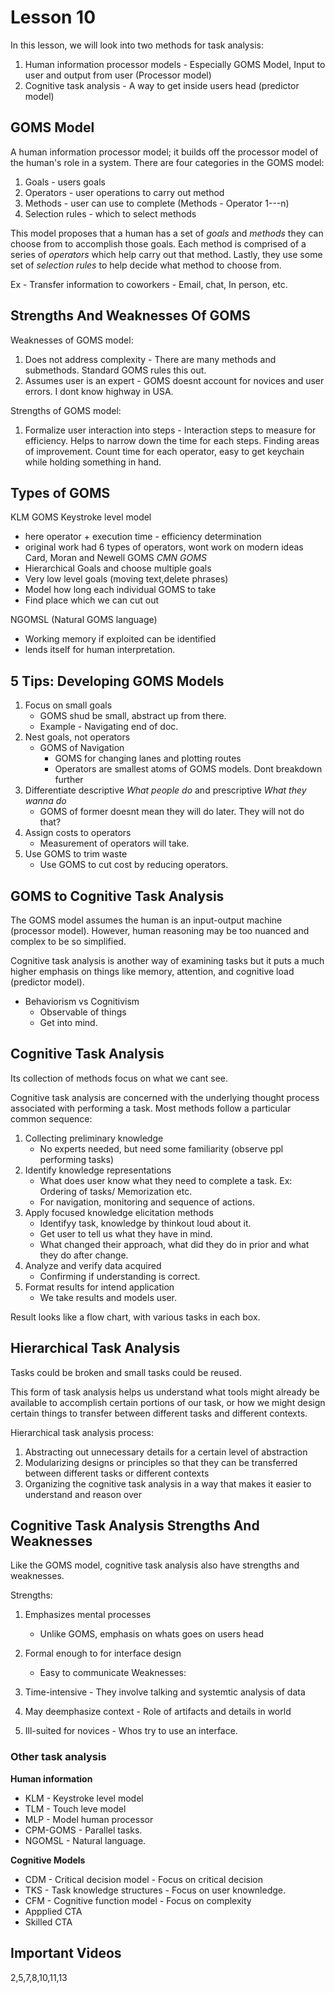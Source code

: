 # Lesson 10

In this lesson, we will look into two methods for task analysis:

1. Human information processor models - Especially GOMS Model, Input to user and output from user (Processor model)
2. Cognitive task analysis - A way to get inside users head (predictor model)

## GOMS Model

A human information processor model; it builds off the processor model of the human's role in a system. There are four categories in the GOMS model:

1. Goals - users goals
2. Operators - user operations to carry out method
3. Methods - user can use to complete (Methods - Operator 1---n)
4. Selection rules - which to select methods

This model proposes that a human has a set of _goals_ and _methods_ they can choose from to accomplish those goals. Each method is comprised of a series of _operators_ which help carry out that method. Lastly, they use some set of _selection rules_ to help decide what method to choose from.

Ex - Transfer information to coworkers - Email, chat, In person, etc.

## Strengths And Weaknesses Of GOMS

Weaknesses of GOMS model:

1. Does not address complexity - There are many methods and submethods. Standard GOMS rules this out. 
2. Assumes user is an expert - GOMS doesnt account for novices and user errors. I dont know highway in USA.

Strengths of GOMS model:

1. Formalize user interaction into steps - Interaction steps to measure for efficiency. Helps to narrow down the time for each steps. Finding areas of improvement. Count time for each operator, easy to get keychain while holding something in hand.


## Types of GOMS

KLM GOMS Keystroke level model
- here operator + execution time - efficiency determination
- original work had 6 types of operators, wont work on modern ideas Card, Moran and Newell GOMS *CMN GOMS*
- Hierarchical Goals and choose multiple goals
- Very low level goals (moving text,delete phrases)
- Model how long each individual GOMS to take
- Find place which we can cut out

NGOMSL (Natural GOMS language)
- Working memory if exploited can be identified
- lends itself for human interpretation.

## 5 Tips: Developing GOMS Models

1. Focus on small goals
	- GOMS shud be small, abstract up from there.
	- Example - Navigating end of doc.
2. Nest goals, not operators
	- GOMS of Navigation
		- GOMS for changing lanes and plotting routes
		- Operators are smallest atoms of GOMS models. Dont breakdown further
3. Differentiate descriptive *What people do* and prescriptive *What they wanna do*
	- GOMS of former doesnt mean they will do later. They will not do that?
4. Assign costs to operators
	- Measurement of operators will take.
5. Use GOMS to trim waste
	- Use GOMS to cut cost by reducing operators.

## GOMS to Cognitive Task Analysis

The GOMS model assumes the human is an input-output machine (processor model). However, human reasoning may be too nuanced and complex to be so simplified.

Cognitive task analysis is another way of examining tasks but it puts a much higher emphasis on things like memory, attention, and cognitive load (predictor model).

- Behaviorism vs Cognitivism
	- Observable of things
	- Get into mind.

## Cognitive Task Analysis

Its collection of methods focus on what we cant see.

Cognitive task analysis are concerned with the underlying thought process associated with performing a task. Most methods follow a particular common sequence:

1. Collecting preliminary knowledge
	- No experts needed, but need some familiarity (observe ppl performing tasks)
2. Identify knowledge representations
	- What does user know what they need to complete a task. Ex: Ordering of tasks/ Memorization etc.
	- For navigation, monitoring and sequence of actions.
3. Apply focused knowledge elicitation methods
	- Identifyy task, knowledge by thinkout loud about it.
	- Get user to tell us what they have in mind.
	- What changed their approach, what did they do in prior and what they do after change.
4. Analyze and verify data acquired
	- Confirming if understanding is correct.
5. Format results for intend application
	- We take results and models user.

Result looks like a flow chart, with various tasks in each box.

## Hierarchical Task Analysis

Tasks could be broken and small tasks could be reused. 

This form of task analysis helps us understand what tools might already be available to accomplish certain portions of our task, or how we might design certain things to transfer between different tasks and different contexts.

Hierarchical task analysis process:

1. Abstracting out unnecessary details for a certain level of abstraction
2. Modularizing designs or principles so that they can be transferred between different tasks or different contexts
3. Organizing the cognitive task analysis in a way that makes it easier to understand and reason over

## Cognitive Task Analysis Strengths And Weaknesses

Like the GOMS model, cognitive task analysis also have strengths and weaknesses.

Strengths:

1. Emphasizes mental processes
	- Unlike GOMS, emphasis on whats goes on users head
2. Formal enough to for interface design
	- Easy to communicate
Weaknesses:

1. Time-intensive - They involve talking and systemtic analysis of data
2. May deemphasize context - Role of artifacts and details in world
3. Ill-suited for novices - Whos try to use an interface.

### Other task analysis

**Human information**

- KLM - Keystroke level model
- TLM - Touch leve model
- MLP - Model human processor
- CPM-GOMS - Parallel tasks. 
- NGOMSL - Natural language.

**Cognitive Models**

- CDM - Critical decision model - Focus on critical decision
- TKS - Task knowledge structures - Focus on user knownledge.
- CFM - Cognitive function model - Focus on complexity
- Appplied CTA
- Skilled CTA

## Important Videos
2,5,7,8,10,11,13
